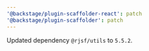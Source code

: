 ```yaml
---
'@backstage/plugin-scaffolder-react': patch
'@backstage/plugin-scaffolder': patch
---
```


Updated dependency `@rjsf/utils` to `5.5.2`.
